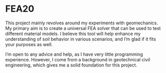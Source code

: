 # FEA20

This project mainly revolves around my experiments with geomechanics. My primary aim is to create a universal FEA solver that can be used to test different material models. I believe this tool will help enhance my understanding of soil behavior in various scenarios, and I’m glad if it fits your purposes as well.

I’m open to any advice and help, as I have very little programming experience. However, I come from a background in geotechnical civil engineering, which gives me a solid foundation for this project.
